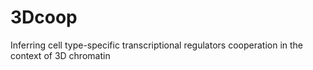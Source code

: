 # 3Dcoop
Inferring cell type-specific transcriptional regulators cooperation in the context of 3D chromatin

